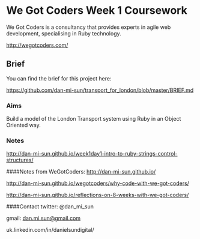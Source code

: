 # We Got Coders Week 1 Coursework 

We Got Coders is a consultancy that provides experts in agile web development, specialising in Ruby technology.

http://wegotcoders.com/

## Brief

You can find the brief for this project here:

https://github.com/dan-mi-sun/transport_for_london/blob/master/BRIEF.md

### Aims
Build a model of the London Transport system using Ruby in an Object Oriented way.

### Notes
http://dan-mi-sun.github.io/week1day1-intro-to-ruby-strings-control-structures/

####Notes from WeGotCoders:
http://dan-mi-sun.github.io/

http://dan-mi-sun.github.io/wegotcoders/why-code-with-we-got-coders/

http://dan-mi-sun.github.io/reflections-on-8-weeks-with-we-got-coders/


####Contact
twitter: @dan_mi_sun

gmail: dan.mi.sun@gmail.com

uk.linkedin.com/in/danielsundigital/
